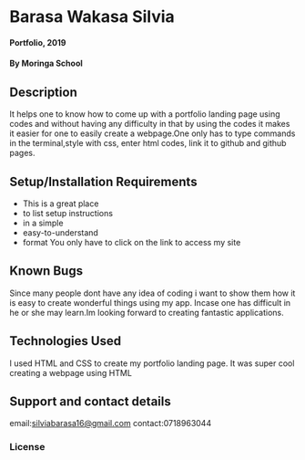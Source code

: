# Barasa Wakasa Silvia
#### Portfolio, 2019
#### By **Moringa School**
## Description
It helps one to know how to come up with a portfolio landing page using codes and without having any difficulty in that by using the codes it makes it easier for one to easily create a webpage.One only has to type commands in the terminal,style with css, enter html codes, link it to github and github pages.
## Setup/Installation Requirements
* This is a great place
* to list setup instructions
* in a simple
* easy-to-understand
* format
You only have to click on the link to access my site
## Known Bugs
Since many people dont have any idea of coding i want to show them how it is easy to create wonderful things using my app. Incase one has difficult in he or she may learn.Im looking forward to creating fantastic applications. 
## Technologies Used
I used HTML and CSS to create my portfolio landing page. It was super cool creating a webpage using HTML
## Support and contact details
email:silviabarasa16@gmail.com contact:0718963044
### License
  

